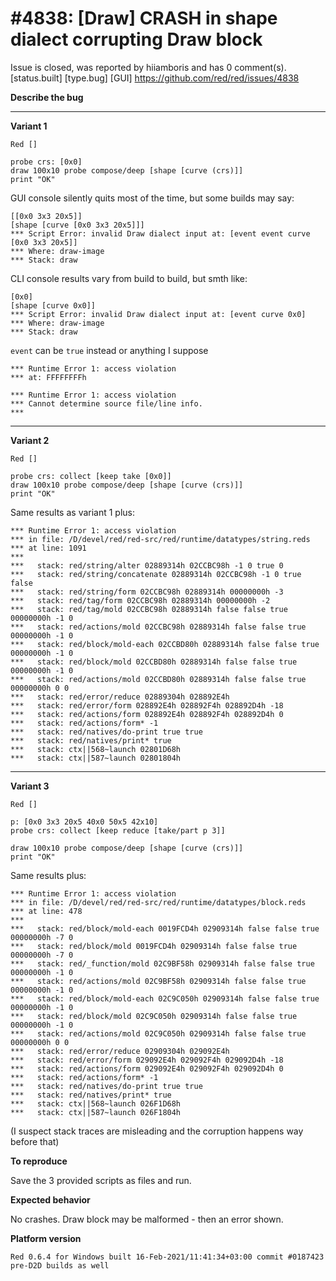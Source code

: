 
#4838: [Draw] CRASH in shape dialect corrupting Draw block
================================================================================
Issue is closed, was reported by hiiamboris and has 0 comment(s).
[status.built] [type.bug] [GUI]
<https://github.com/red/red/issues/4838>

**Describe the bug**

---
**Variant 1**
```
Red []

probe crs: [0x0]
draw 100x10 probe compose/deep [shape [curve (crs)]]
print "OK"
```
GUI console silently quits most of the time, but some builds may say:
```
[[0x0 3x3 20x5]]
[shape [curve [0x0 3x3 20x5]]]
*** Script Error: invalid Draw dialect input at: [event event curve [0x0 3x3 20x5]]
*** Where: draw-image
*** Stack: draw 
```
CLI console results vary from build to build, but smth like:
```
[0x0]
[shape [curve 0x0]]
*** Script Error: invalid Draw dialect input at: [event curve 0x0]
*** Where: draw-image
*** Stack: draw
```
`event` can be `true` instead or anything I suppose
```
*** Runtime Error 1: access violation
*** at: FFFFFFFFh
```
```
*** Runtime Error 1: access violation
*** Cannot determine source file/line info.
***
```

---
**Variant 2**
```
Red []

probe crs: collect [keep take [0x0]]
draw 100x10 probe compose/deep [shape [curve (crs)]]
print "OK"
```
Same results as variant 1 plus:
```
*** Runtime Error 1: access violation
*** in file: /D/devel/red/red-src/red/runtime/datatypes/string.reds
*** at line: 1091
***
***   stack: red/string/alter 02889314h 02CCBC98h -1 0 true 0
***   stack: red/string/concatenate 02889314h 02CCBC98h -1 0 true false
***   stack: red/string/form 02CCBC98h 02889314h 00000000h -3
***   stack: red/tag/form 02CCBC98h 02889314h 00000000h -2
***   stack: red/tag/mold 02CCBC98h 02889314h false false true 00000000h -1 0
***   stack: red/actions/mold 02CCBC98h 02889314h false false true 00000000h -1 0
***   stack: red/block/mold-each 02CCBD80h 02889314h false false true 00000000h -1 0
***   stack: red/block/mold 02CCBD80h 02889314h false false true 00000000h -1 0
***   stack: red/actions/mold 02CCBD80h 02889314h false false true 00000000h 0 0
***   stack: red/error/reduce 02889304h 028892E4h
***   stack: red/error/form 028892E4h 028892F4h 028892D4h -18
***   stack: red/actions/form 028892E4h 028892F4h 028892D4h 0
***   stack: red/actions/form* -1
***   stack: red/natives/do-print true true
***   stack: red/natives/print* true
***   stack: ctx||568~launch 02801D68h
***   stack: ctx||587~launch 02801804h
```

---
**Variant 3**
```
Red []

p: [0x0 3x3 20x5 40x0 50x5 42x10]
probe crs: collect [keep reduce [take/part p 3]]

draw 100x10 probe compose/deep [shape [curve (crs)]]
print "OK"
```
Same results plus:
```
*** Runtime Error 1: access violation
*** in file: /D/devel/red/red-src/red/runtime/datatypes/block.reds
*** at line: 478
***
***   stack: red/block/mold-each 0019FCD4h 02909314h false false true 00000000h -7 0
***   stack: red/block/mold 0019FCD4h 02909314h false false true 00000000h -7 0
***   stack: red/_function/mold 02C9BF58h 02909314h false false true 00000000h -1 0
***   stack: red/actions/mold 02C9BF58h 02909314h false false true 00000000h -1 0
***   stack: red/block/mold-each 02C9C050h 02909314h false false true 00000000h -1 0
***   stack: red/block/mold 02C9C050h 02909314h false false true 00000000h -1 0
***   stack: red/actions/mold 02C9C050h 02909314h false false true 00000000h 0 0
***   stack: red/error/reduce 02909304h 029092E4h
***   stack: red/error/form 029092E4h 029092F4h 029092D4h -18
***   stack: red/actions/form 029092E4h 029092F4h 029092D4h 0
***   stack: red/actions/form* -1
***   stack: red/natives/do-print true true
***   stack: red/natives/print* true
***   stack: ctx||568~launch 026F1D68h
***   stack: ctx||587~launch 026F1804h
```
(I suspect stack traces are misleading and the corruption happens way before that)

**To reproduce**

Save the 3 provided scripts as files and run.

**Expected behavior**

No crashes. Draw block may be malformed - then an error shown.

**Platform version**
```
Red 0.6.4 for Windows built 16-Feb-2021/11:41:34+03:00 commit #0187423
pre-D2D builds as well
```



